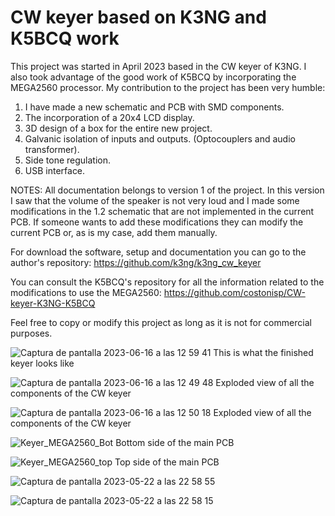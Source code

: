 # CW keyer based on K3NG and K5BCQ work

This project was started in April 2023 based in the CW keyer of K3NG. 
I also took advantage of the good work of K5BCQ by incorporating the MEGA2560 processor. My contribution to the project has been very humble: 
  1. I have made a new schematic and PCB with SMD components. 
  2. The incorporation of a 20x4 LCD display.
  3. 3D design of a box for the entire new project.
  4. Galvanic isolation of inputs and outputs. (Optocouplers and audio transformer).
  5. Side tone regulation.
  6. USB interface.

NOTES: All documentation belongs to version 1 of the project. In this version I saw that the volume of the speaker is not very loud and I made some modifications in the 1.2 schematic that are not implemented in the current PCB. If someone wants to add these modifications they can modify the current PCB or, as is my case, add them manually.

For download the software, setup and documentation you can go to the author's repository: https://github.com/k3ng/k3ng_cw_keyer

You can consult the K5BCQ's repository for all the information related to the modifications to use the MEGA2560: https://github.com/costonisp/CW-keyer-K3NG-K5BCQ

Feel free to copy or modify this project as long as it is not for commercial purposes.


![Captura de pantalla 2023-06-16 a las 12 59 41](https://github.com/joanperelopez/CW-Keyer/assets/73885181/52b9df4b-be5e-4b8a-b31a-4444ec15f181)
This is what the finished keyer looks like


![Captura de pantalla 2023-06-16 a las 12 49 48](https://github.com/joanperelopez/CW-Keyer/assets/73885181/2a790ab7-54cd-44c1-9e68-d06a6f1f6f74)
Exploded view of all the components of the CW keyer


![Captura de pantalla 2023-06-16 a las 12 50 18](https://github.com/joanperelopez/CW-Keyer/assets/73885181/6ed3bf15-15de-4d82-bf1b-fd4c62183c07)
Exploded view of all the components of the CW keyer


![Keyer_MEGA2560_Bot](https://github.com/joanperelopez/CW-Keyer/assets/73885181/5dc6906c-0240-44d7-8b2c-253aef7dc57e)
Bottom side of the main PCB


![Keyer_MEGA2560_top](https://github.com/joanperelopez/CW-Keyer/assets/73885181/cdc65c55-eba2-46f9-9405-1102c7109753)
Top side of the main PCB


![Captura de pantalla 2023-05-22 a las 22 58 55](https://github.com/joanperelopez/CW-Keyer/assets/73885181/115a44cf-1f6d-4b32-ad12-65a3d081beee)


![Captura de pantalla 2023-05-22 a las 22 58 15](https://github.com/joanperelopez/CW-Keyer/assets/73885181/389d4e6a-cd4c-483b-a859-c02cf968e725)
